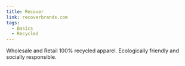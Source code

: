 ```yaml
---
title: Recover
link: recoverbrands.com
tags:
  - Basics
  - Recycled
---
```

Wholesale and Retail 100% recycled apparel. Ecologically friendly and socially responsible.
